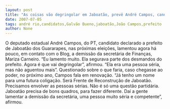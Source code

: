 ```yaml
---
layout: post
title: "As coisas vão degringolar em Jaboatão, prevê André Campos, candidato a prefeito em 2008"
date: 2007-07-05
tags: andré rio,candidatos,Galvão Bueno,jaboatão,João Campos,prefeito
author: None
---
```

O deputado estadual Andr&eacute; Campos, do PT, candidato declarado a prefeito de Jaboat&atilde;o dos Guararapes, nas pr&oacute;ximas elei&ccedil;&otilde;es, lamentou agora h&aacute; pouco, em contato com o Blog, a demiss&atilde;o da secret&aacute;ria de Finan&ccedil;as, Mariza Carneiro.
&ldquo;Eu lamento muito. Ela segurava parte dos desmandos do prefeito. Agora &eacute; que vai degringolar&rdquo;, afirmou.
&ldquo;Ela era uma pessoa s&eacute;ria, mas n&atilde;o aguentou mais&rdquo;.
Questionado sobre o que faria, caso chegasse ao poder, no pr&oacute;ximo ano, Campos fala em renova&ccedil;&atilde;o.
&ldquo;J&aacute; tenho um nome para uma futura coliga&ccedil;&atilde;o. Ser&aacute; Frente de Reconstru&ccedil;&atilde;o de Jaboat&atilde;o. Precisamos envolver as pessoas s&eacute;rias. N&atilde;o &eacute; s&oacute; uma quest&atilde;o partid&aacute;ria. Jaboat&atilde;o precisa de bons quadros, para fazer diferente. Da&iacute; a gente lamentar a demiss&atilde;o da secret&aacute;ria, uma pessoa muito s&eacute;ria e competente&rdquo;, afirmou. 